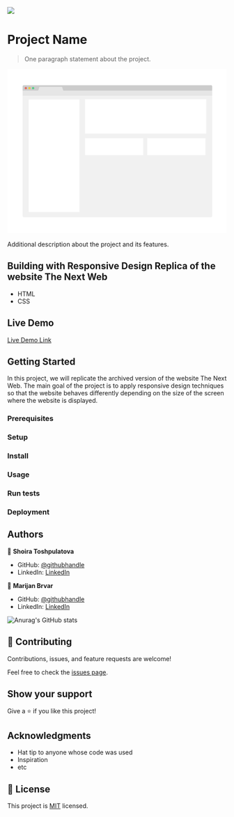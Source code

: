 ![](https://img.shields.io/badge/Microverse-blueviolet)

# Project Name

> One paragraph statement about the project.

![screenshot](./app_screenshot.png)

Additional description about the project and its features.

## Building with Responsive Design Replica of the website The Next Web

- HTML
- CSS

## Live Demo

[Live Demo Link](https://livedemo.com)

## Getting Started

In this project, we will replicate the archived version of the website The Next Web. The main goal of the project is to apply responsive design techniques so that the website behaves differently depending on the size of the screen where the website is displayed.

### Prerequisites

### Setup

### Install

### Usage

### Run tests

### Deployment

## Authors

👤 **Shoira Toshpulatova**

- GitHub: [@githubhandle](https://github.com/shoirata)
- LinkedIn: [LinkedIn](https://linkedin.com/linkedinhandle)

👤 **Marijan Brvar**

- GitHub: [@githubhandle](https://github.com/marijanbrvar)
- LinkedIn: [LinkedIn](https://linkedin.com/in/mbrvar)

![Anurag's GitHub stats](https://github-readme-stats.vercel.app/api?username=marijanbrvar&count_private=true)


## 🤝 Contributing

Contributions, issues, and feature requests are welcome!

Feel free to check the [issues page](issues/).

## Show your support

Give a ⭐️ if you like this project!

## Acknowledgments

- Hat tip to anyone whose code was used
- Inspiration
- etc

## 📝 License

This project is [MIT](lic.url) licensed.
